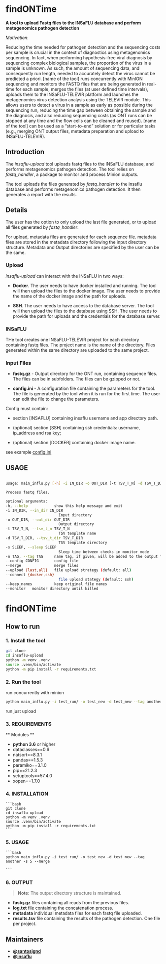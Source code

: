 # findONTime

**A tool to upload Fastq files to the INSaFLU database and perform metagenomics pathogen detection**

_Motivation_:

Reducing the time needed for pathogen detection and the sequencing costs per sample is crucial in the context of diagnostics using metagenomics sequencing. In fact, when performing hypothesis-free viral diagnosis by sequencing complex biological samples, the proportion of the virus in a sample is unknown. As such, the amount of sequencing data, and consequently run length, needed to accurately detect the virus cannot be predicted a priori. [name of the tool] runs concurrently with MinION sequencing and monitors the FASTQ files that are being generated in real-time for each sample, merges the files (at user defined time intervals), uploads them to the INSaFLU-TELEVIR platform and launches the metagenomics virus detection analysis using the TELEVIR module. This allows users to detect a virus in a sample as early as possible during the sequencing run, reducing the time gap between obtaining the sample and the diagnosis, and also reducing sequencing costs (as ONT runs can be stopped at any time and the flow cells can be cleaned and reused). [name of the tool] can be used as a “start-to-end” solution or for particular tasks (e.g., merging ONT output files, metadata preparation and upload to INSaFLU-TELEVIR).

## Introduction

The _insaflu-upload_ tool uploads fastq files to the INSaFLU database, and performs metagenomics pathogen detection. The tool relies on _fastq_handler_, a package to monitor and process Minion outputs.

The tool uploads the files generated by _fastq_handler_ to the insaflu database and performs metagenomics pathogen detection. It then generates a report with the results.

## Details

The user has the option to only upload the last file generated, or to upload all files generated by _fastq_handler_.

For upload, metadata files are generated for each sequence file. metadata files are stored in the metadata directory following the input directory structure. Metadata and Output directories are specified by the user can be the same.

### Upload

_insaflu-upload_ can interact with the INSaFLU in two ways:

- **Docker**. The user needs to have docker installed and running. The tool will then upload the files to the docker image. The user needs to provide the name of the docker image and the path for uploads.

- **SSH**. The user needs to have access to the database server. The tool will then upload the files to the database using SSH. The user needs to provide the path for uploads and the credentials for the database server.

### INSaFLU

THe tool creates one INSaFLU-TELEVIR project for each directory containing fastq files. The project name is the name of the directory. Files generated within the same directory are uploaded to the same project.

### Input Files

- **fastq.gz** - Output directory for the ONT run, containing sequence files. The files can be in subfolders. The files can be gzipped or not.

- **config.ini** - A configuration file containing the parameters for the tool. The file is generated by the tool when it is run for the first time. The user can edit the file to change the parameters.

Config must contain:

- section [INSAFLU] containing insaflu username and app directory path.

- (optional) section [SSH] containing ssh credentials: username, ip_address and rsa key;

- (optional) section [DOCKER] containing docker image name.

see example [config.ini](config.ini)

## USAGE

```bash

usage: main_influ.py [-h] -i IN_DIR -o OUT_DIR [-t TSV_T_N] -d TSV_T_DIR [-s SLEEP] [-n TAG] [--config CONFIG] [--merge] [--upload {last,all}] [--connect {docker,ssh}] [--keep_names]

Process fastq files.

optional arguments:
-h, --help            show this help message and exit
-i IN_DIR, --in_dir IN_DIR
                        Input directory
-o OUT_DIR, --out_dir OUT_DIR
                        Output directory
-t TSV_T_N, --tsv_t_n TSV_T_N
                        TSV template name
-d TSV_T_DIR, --tsv_t_dir TSV_T_DIR
                        TSV template directory
-s SLEEP, --sleep SLEEP
                        Sleep time between checks in monitor mode
-n TAG, --tag TAG     name tag, if given, will be added to the output file names
--config CONFIG       config file
--merge               merge files
--upload {last,all}   file upload strategy (default: all)
--connect {docker,ssh}
                        file upload stategy (default: ssh)
--keep_names          keep original file names
--monitor	monitor directory until killed


```

# findONTime

## How to run

### 1. Install the tool

```bash
git clone
cd insaflu-upload
python -m venv .venv
source .venv/bin/activate
python -m pip install -r requirements.txt
```

### 2. Run the tool

run concurrently with minion

```bash
python main_influ.py -i test_run/ -o test_new -d test_new --tag another -s 5 --merge

```

run just upload

### 3. REQUIREMENTS

** Modules **

- **python 3.6** or higher
- dataclasses==0.6
- natsort==8.3.1
- pandas==1.5.3
- paramiko==3.1.0
- pip==21.2.3
- setuptools==57.4.0
- xopen==1.7.0

### 4. INSTALLATION

    ```bash
    git clone
    cd insaflu-upload
    python -m venv .venv
    source .venv/bin/activate
    python -m pip install -r requirements.txt
    ```

### 5. USAGE

    ```bash
    python main_influ.py -i test_run/ -o test_new -d test_new --tag another -s 5 --merge

    ```

### 6. OUTPUT

> **Note:** The output directory structure is maintained.

- **fastq.gz** files containing all reads from the previous files.
- **log.txt** file containing the concatenation process.
- **metadata** individual metadata files for each fastq file uploaded.
- **results.tsv** file containing the results of the pathogen detection. One file per project.

## Maintainers

- [**@santosjgnd**](https://github.com/SantosJGND)
- [**@insaflu**](https://github.com/insapathogenomics)
